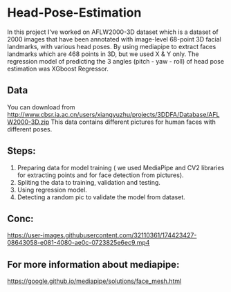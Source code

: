 # Head-Pose-Estimation
In this project I've worked on AFLW2000-3D dataset which is a dataset of 2000 images that have been annotated with image-level 68-point 3D facial landmarks, with various head poses.
By using mediapipe to extract faces landmarks which are 468 points in 3D, but we used X & Y only.
The regression model of predicting the 3 angles (pitch - yaw - roll) of head pose estimation was XGboost Regressor.

## Data
 You can download from http://www.cbsr.ia.ac.cn/users/xiangyuzhu/projects/3DDFA/Database/AFLW2000-3D.zip 
 This data contains different pictures for human faces with different poses.
 
 ## Steps:
  1) Preparing data for model training ( we used MediaPipe and CV2 libraries for extracting points and for face detection from pictures).
  2) Spliting the data to training, validation and testing.
  3) Using regression model.
  4) Detecting a random pic to validate the model from dataset.

## Conc:




https://user-images.githubusercontent.com/32110361/174423427-08643058-e081-4080-ae0c-0723825e6ec9.mp4



## For more information about mediapipe:
 https://google.github.io/mediapipe/solutions/face_mesh.html
